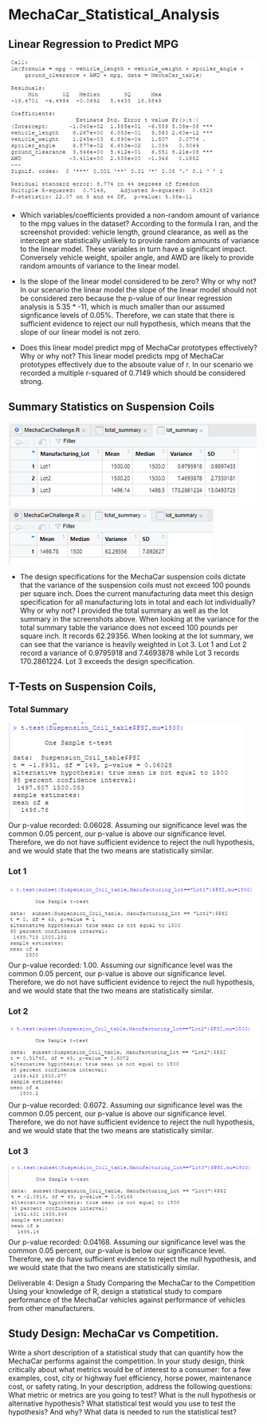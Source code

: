 # MechaCar_Statistical_Analysis

## Linear Regression to Predict MPG
![](https://github.com/akmilton11/MechaCar_Statistical_Analysis/blob/main/Images/D1_lm.PNG)
* Which variables/coefficients provided a non-random amount of variance to the mpg values in the dataset?
According to the formula I ran, and the screenshot provided: vehicle length, ground clearance, as well as the intercept are statistically unlikely to provide random amounts of variance to the linear model. These variables in turn have a significant impact. Conversely vehicle weight, spoiler angle, and AWD are likely to provide random amounts of variance to the linear model.

* Is the slope of the linear model considered to be zero? Why or why not?
In our scenario the linear model the slope of the linear model should not be considered zero because the p-value of our linear regression analysis is 5.35 * -11, which is much smaller than our assumed signficance levels of 0.05%. Therefore, we can state that there is sufficient evidence to reject our null hypothesis, which means that the slope of our linear model is not zero.

* Does this linear model predict mpg of MechaCar prototypes effectively? Why or why not?
This linear model predicts mpg of MechaCar prototypes effectively due to the absoute value of r. In our scenario we recorded a multiple r-squared of 0.7149 which should be considered strong.


## Summary Statistics on Suspension Coils
![](https://github.com/akmilton11/MechaCar_Statistical_Analysis/blob/main/Images/D2_lot_summary.PNG)
![](https://github.com/akmilton11/MechaCar_Statistical_Analysis/blob/main/Images/D2_total_summary.PNG)
* The design specifications for the MechaCar suspension coils dictate that the variance of the suspension coils must not exceed 100 pounds per square inch. Does the current manufacturing data meet this design specification for all manufacturing lots in total and each lot individually? Why or why not?
I provided the total summary as well as the lot summary in the screenshots above. When looking at the variance for the total summary table the variance does not exceed 100 pounds per square inch. It records 62.29356. When looking at the lot summary, we can see that the variance is heavily weighted in Lot 3. Lot 1 and Lot 2 record a variance of 0.9795918 and 7.4693878 while Lot 3 records 170.2861224. Lot 3 exceeds the design specification.



## T-Tests on Suspension Coils, 

### Total Summary
![](https://github.com/akmilton11/MechaCar_Statistical_Analysis/blob/main/Images/D3_t_test_total.PNG)
Our p-value recorded: 0.06028. Assuming our significance level was the common 0.05 percent, our p-value is above our significance level. Therefore, we do not have sufficient evidence to reject the null hypothesis, and we would state that the two means are statistically similar.

### Lot 1
![](https://github.com/akmilton11/MechaCar_Statistical_Analysis/blob/main/Images/D3_t_test_lot1.PNG)
Our p-value recorded: 1.00. Assuming our significance level was the common 0.05 percent, our p-value is above our significance level. Therefore, we do not have sufficient evidence to reject the null hypothesis, and we would state that the two means are statistically similar.
### Lot 2
![](https://github.com/akmilton11/MechaCar_Statistical_Analysis/blob/main/Images/D3_t_test_lot2.PNG)
Our p-value recorded: 0.6072. Assuming our significance level was the common 0.05 percent, our p-value is above our significance level. Therefore, we do not have sufficient evidence to reject the null hypothesis, and we would state that the two means are statistically similar.
### Lot 3
![](https://github.com/akmilton11/MechaCar_Statistical_Analysis/blob/main/Images/D3_t_test_lot3.PNG)
Our p-value recorded: 0.04168. Assuming our significance level was the common 0.05 percent, our p-value is below our significance level. Therefore, we do have sufficient evidence to reject the null hypothesis, and we would state that the two means are statistically similar.


Deliverable 4: Design a Study Comparing the MechaCar to the Competition
Using your knowledge of R, design a statistical study to compare performance of the MechaCar vehicles against performance of vehicles from other manufacturers.



## Study Design: MechaCar vs Competition.
Write a short description of a statistical study that can quantify how the MechaCar performs against the competition. In your study design, think critically about what metrics would be of interest to a consumer: for a few examples, cost, city or highway fuel efficiency, horse power, maintenance cost, or safety rating.
In your description, address the following questions:
What metric or metrics are you going to test?
What is the null hypothesis or alternative hypothesis?
What statistical test would you use to test the hypothesis? And why?
What data is needed to run the statistical test?

